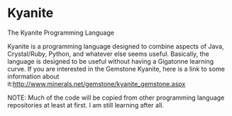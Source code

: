 # Kyanite
The Kyanite Programming Language

  Kyanite is a programming language designed to combine aspects of Java, Crystal/Ruby, Python, and whatever else seems useful. Basically, the language is designed to be useful without having a Gigatonne learning curve.
  If you are interested in the Gemstone Kyanite, here is a link to some information about it:http://www.minerals.net/gemstone/kyanite_gemstone.aspx
  
NOTE: Much of the code will be copied from other programming language repositories at least at first. I am still learning after all.
